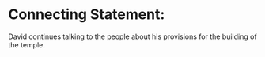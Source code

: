 # Connecting Statement:

David continues talking to the people about his provisions for the building of the temple.
